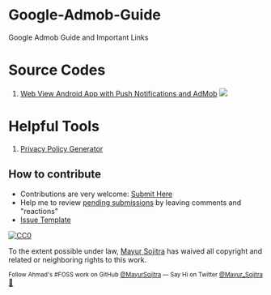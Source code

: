 # Google-Admob-Guide
Google Admob Guide and Important Links

# Source Codes
1. [Web View Android App with Push Notifications and AdMob](https://github.com/mayursojitra/Web-Mobile-App/) [![](https://img.shields.io/github/stars/mayursojitra/Web-Mobile-App.svg?style=social&label=Star&maxAge=200&cache=buster)](https://github.com/mayursojitra/Web-Mobile-App/stargazers)

# Helpful Tools
1. [Privacy Policy Generator](https://app-privacy-policy-generator.firebaseapp.com/)

## How to contribute
* Contributions are very welcome: [Submit Here](https://github.com/mayursojitra/Google-Admob-Guide/issues/new)
* Help me to review [pending submissions](https://github.com/mayursojitra/Google-Admob-Guide/issues) by leaving comments and "reactions"
* [Issue Template](https://github.com/mayursojitra/Google-Admob-Guide/blob/master/ISSUE_TEMPLATE)

[![CC0](http://mirrors.creativecommons.org/presskit/buttons/88x31/svg/cc-zero.svg)](https://creativecommons.org/publicdomain/zero/1.0/)

To the extent possible under law, [Mayur Sojitra](http://twitter.com/mayur_sojitra) has waived all copyright and related or neighboring rights to this work.

<sup> Follow Ahmad's #FOSS work on GitHub <a href='https://github.com/mayursojitra'>@MayurSojitra</a> —   Say Hi on Twitter <a href="https://twitter.com/mayur_sojitra/">@Mayur_Sojitra</a></sup> <a  target="_blank" href='https://mayursojitra.com/'>👋 </a>